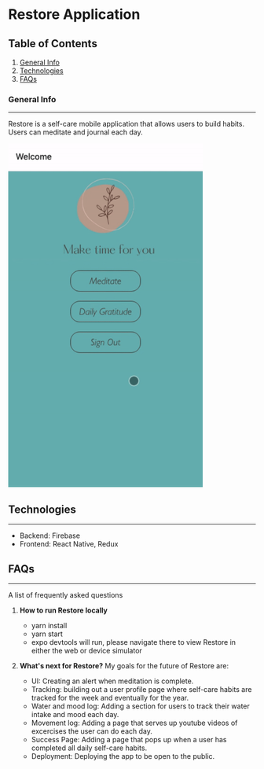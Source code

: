 # Restore Application

## Table of Contents

1.  [General Info](#general-info)
2.  [Technologies](#technologies)
3.  [FAQs](#faqs)

### General Info

---

Restore is a self-care mobile application that allows users to build habits.
Users can meditate and journal each day.

<img src="./public/png-images/Restore.gif" alt="restore gif" height="700">

## Technologies

---

- Backend: Firebase
- Frontend: React Native, Redux

## FAQs

---

A list of frequently asked questions

1.  **How to run Restore locally**

    - yarn install
    - yarn start
    - expo devtools will run, please navigate there to view Restore in either the web or device simulator

2.  **What's next for Restore?**
    My goals for the future of Restore are:

    - UI: Creating an alert when meditation is complete.
    - Tracking: building out a user profile page where self-care habits are tracked for the week and eventually for the year.
    - Water and mood log: Adding a section for users to track their water intake and mood each day.
    - Movement log: Adding a page that serves up youtube videos of excercises the user can do each day.
    - Success Page: Adding a page that pops up when a user has completed all daily self-care habits.
    - Deployment: Deploying the app to be open to the public.
